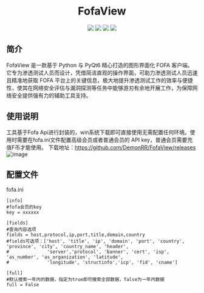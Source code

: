 <p align="center">
  <h1 align="center">FofaView</h1>
</p>

<p align="center">
<a href="https://github.com/DemonRR/FofaView/releases/"><img src="https://img.shields.io/github/release/DemonRR/FofaView?label=%E6%9C%80%E6%96%B0%E7%89%88%E6%9C%AC&style=square"></a>
<a href="https://github.com/DemonRR/FofaView/releases"><img src="https://img.shields.io/github/downloads/DemonRR/FofaView/total?label=%E4%B8%8B%E8%BD%BD%E6%AC%A1%E6%95%B0&style=square"></a>
<a href="https://github.com/DemonRR/FofaView/issues"><img src="https://img.shields.io/github/issues-raw/DemonRR/FofaView?label=%E9%97%AE%E9%A2%98%E5%8F%8D%E9%A6%88&style=square"></a>
<a href="https://github.com/DemonRR/FofaView/discussions"><img src="https://img.shields.io/github/stars/DemonRR/FofaView?label=%E7%82%B9%E8%B5%9E%E6%98%9F%E6%98%9F&style=square"></a>
</p>

## 简介
FofaView 是一款基于 Python 与 PyQt6 精心打造的图形界面化 FOFA 客户端。它专为渗透测试人员而设计，凭借简洁直观的操作界面，可助力渗透测试人员迅速且精准地获取 FOFA 平台上的关键信息，极大地提升渗透测试工作的效率与便捷性，使其在网络安全评估与漏洞探测等任务中能够游刃有余地开展工作，为保障网络安全提供强有力的辅助工具支持。
## 使用说明
工具基于Fofa Api进行封装的，win系统下载即可直接使用无需配置任何环境。使用时需要在fofa.ini文件配置高级会员或者普通会员的 API key，普通会员需要充值F币才能使用。
下载地址：https://github.com/DemonRR/FofaView/releases
![image](https://github.com/user-attachments/assets/01677b89-c177-41b9-b2b8-af658793322c)


## 配置文件
fofa.ini
```
[info]
#fofa会员的key
key = xxxxxx

[fields]
#查询内容选项
fields = host,protocol,ip,port,title,domain,country
#fields可选项：['host', 'title', 'ip', 'domain', 'port', 'country', 'province', 'city', 'country_name', 'header',
#              'server','protocol', 'banner', 'cert', 'isp', 'as_number', 'as_organization', 'latitude',
#              'longitude', 'structinfo','icp', 'fid', 'cname']

[full]
#默认搜索一年内的数据，指定为true即可搜索全部数据，false为一年内数据
full = False
```

